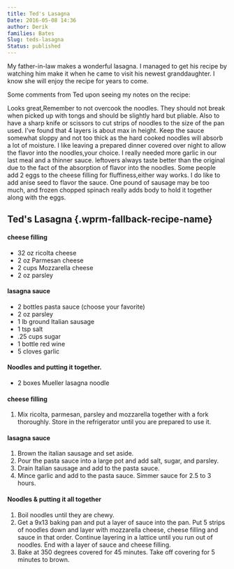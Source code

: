 ```yaml
---
title: Ted's Lasagna
Date: 2016-05-08 14:36
author: Derik
families: Bates
Slug: teds-lasagna
Status: published
---
```


My father-in-law makes a wonderful lasagna. I managed to get his recipe by watching him make it when he came to visit his newest granddaughter. I know she will enjoy the recipe for years to come.

Some comments from Ted upon seeing my notes on the recipe:

Looks great,Remember to not overcook the noodles. They should not break when picked up with tongs and should be slightly hard but pliable. Also to have a sharp knife or scissors to cut strips of noodles to the size of the pan used. I’ve found that 4 layers is about max in height. Keep the sauce somewhat sloppy and not too thick as the hard cooked noodles will absorb a lot of moisture. I like leaving a prepared dinner covered over night to allow the flavor into the noodles,your choice. I really needed more garlic in our last meal and a thinner sauce. leftovers always taste better than the original due to the fact of the absorption of flavor into the noodles. Some people add 2 eggs to the cheese filling for fluffiness,either way works. I do like to add anise seed to flavor the sauce. One pound of sausage may be too much, and frozen chopped spinach really adds body to hold it together along with the eggs. <!--WPRM Recipe 116-->

<div class="wprm-fallback-recipe">

Ted's Lasagna {.wprm-fallback-recipe-name}
-------------

<div class="wprm-fallback-recipe-ingredients">

#### cheese filling

-   32 oz ricolta cheese
-   2 oz Parmesan cheese
-   2 cups Mozzarella cheese
-   2 oz parsley

#### lasagna sauce

-   2 bottles pasta sauce (choose your favorite)
-   2 oz parsley
-   1 lb ground Italian sausage
-   1 tsp salt
-   .25 cups sugar
-   1 bottle red wine
-   5 cloves garlic

#### Noodles and putting it together.

-   2 boxes Mueller lasagna noodle

</div>

<div class="wprm-fallback-recipe-instructions">

#### cheese filling

1.  Mix ricolta, parmesan, parsley and mozzarella together with a fork thoroughly. Store in the refrigerator until you are prepared to use it.

#### lasagna sauce

1.  Brown the italian sausage and set aside.
2.  Pour the pasta sauce into a large pot and add salt, sugar, and parsley.
3.  Drain Italian sausage and add to the pasta sauce.
4.  Mince garlic and add to the pasta sauce. Simmer sauce for 2.5 to 3 hours.

#### Noodles & putting it all together

1.  Boil noodles until they are chewy.
2.  Get a 9x13 baking pan and put a layer of sauce into the pan. Put 5 strips of noodles down and layer with mozzarella cheese, cheese filling and sauce in that order. Continue layering in a lattice until you run out of noodles. End with a layer of sauce and cheese filling.
3.  Bake at 350 degrees covered for 45 minutes. Take off covering for 5 minutes to brown.

</div>

<div class="wprm-fallback-recipe-notes">

</div>

</div>

<!--End WPRM Recipe-->
